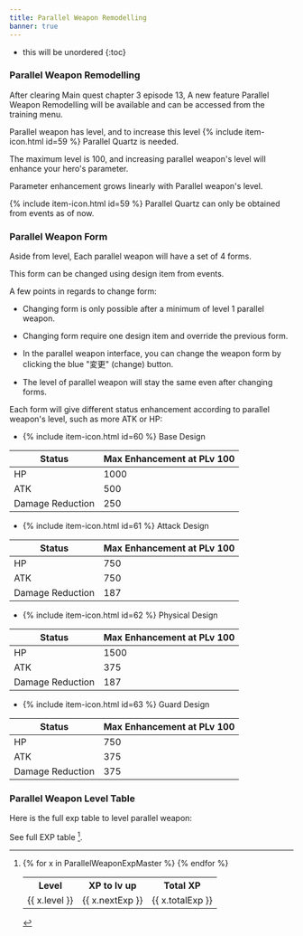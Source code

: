 ```yaml
---
title: Parallel Weapon Remodelling
banner: true
---
```


* this will be unordered
{:toc}

### Parallel Weapon Remodelling

After clearing Main quest chapter 3 episode 13, A new feature Parallel Weapon Remodelling will be available and can be accessed from the training menu.

Parallel weapon has level, and to increase this level {% include item-icon.html id=59 %} Parallel Quartz is needed.

The maximum level is 100, and increasing parallel weapon's level will enhance your hero's parameter.

Parameter enhancement grows linearly with Parallel weapon's level.

{% include item-icon.html id=59 %} Parallel Quartz can only be obtained from events as of now.

### Parallel Weapon Form

Aside from level, Each parallel weapon will have a set of 4 forms.

This form can be changed using design item from events.

A few points in regards to change form:

- Changing form is only possible after a minimum of level 1 parallel weapon.

- Changing form require one design item and override the previous form.

- In the parallel weapon interface, you can change the weapon form by clicking the blue "変更" (change) button.

- The level of parallel weapon will stay the same even after changing forms.

Each form will give different status enhancement according to parallel weapon's level, such as more ATK or HP:

- {% include item-icon.html id=60 %} Base Design

| Status           | Max Enhancement at PLv 100 |
|------------------|----------------------------|
| HP               | 1000                       |
| ATK              | 500                        |
| Damage Reduction | 250                        |


- {% include item-icon.html id=61 %} Attack Design

| Status           | Max Enhancement at PLv 100 |
|------------------|----------------------------|
| HP               | 750                        |
| ATK              | 750                        |
| Damage Reduction | 187                        |


- {% include item-icon.html id=62 %} Physical Design

| Status           | Max Enhancement at PLv 100 |
|------------------|----------------------------|
| HP               | 1500                       |
| ATK              | 375                        |
| Damage Reduction | 187                        |


- {% include item-icon.html id=63 %} Guard Design

| Status           | Max Enhancement at PLv 100 |
|------------------|----------------------------|
| HP               | 750                        |
| ATK              | 375                        |
| Damage Reduction | 375                        |

### Parallel Weapon Level Table

Here is the full exp table to level parallel weapon:

See full EXP table [^bigtable].

[^bigtable]:
    <table>
    <tr>
      <th>Level</th><th>XP to lv up</th><th>Total XP</th>
    </tr>
    {% for x in ParallelWeaponExpMaster %}
    <tr>
      <td>{{ x.level }}</td><td>{{ x.nextExp }}</td><td>{{ x.totalExp }}</td>
    </tr>
    {% endfor %}
    </table>

